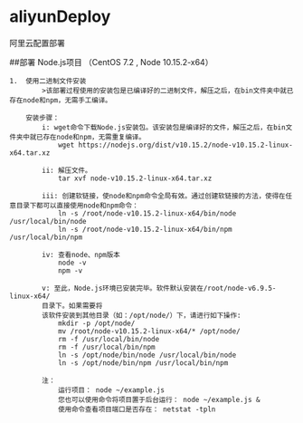 # aliyunDeploy
阿里云配置部署

##部署 Node.js项目 （CentOS 7.2 , Node 10.15.2-x64）

	1.  使用二进制文件安装
			>该部署过程使用的安装包是已编译好的二进制文件，解压之后，在bin文件夹中就已存在node和npm，无需手工编译。

		安装步骤：
			i: wget命令下载Node.js安装包。该安装包是编译好的文件，解压之后，在bin文件夹中就已存在node和npm，无需重复编译。
				wget https://nodejs.org/dist/v10.15.2/node-v10.15.2-linux-x64.tar.xz

			ii: 解压文件。
				tar xvf node-v10.15.2-linux-x64.tar.xz

			iii: 创建软链接，使node和npm命令全局有效。通过创建软链接的方法，使得在任意目录下都可以直接使用node和npm命令：
				ln -s /root/node-v10.15.2-linux-x64/bin/node /usr/local/bin/node
				ln -s /root/node-v10.15.2-linux-x64/bin/npm /usr/local/bin/npm

			iv: 查看node、npm版本
				node -v
				npm -v

			v: 至此，Node.js环境已安装完毕。软件默认安装在/root/node-v6.9.5-linux-x64/
			目录下。如果需要将
			该软件安装到其他目录（如：/opt/node/）下，请进行如下操作:
				mkdir -p /opt/node/
				mv /root/node-v10.15.2-linux-x64/* /opt/node/
				rm -f /usr/local/bin/node
				rm -f /usr/local/bin/npm
				ln -s /opt/node/bin/node /usr/local/bin/node
				ln -s /opt/node/bin/npm /usr/local/bin/npm

			注：
				运行项目： node ~/example.js 
				您也可以使用命令将项目置于后台运行： node ~/example.js & 
				使用命令查看项目端口是否存在： netstat -tpln